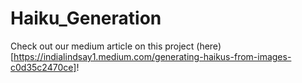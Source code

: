 # Haiku_Generation

Check out our medium article on this project (here)[https://indialindsay1.medium.com/generating-haikus-from-images-c0d35c2470ce]!
